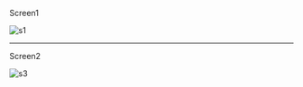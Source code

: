 Screen1


![s1](https://user-images.githubusercontent.com/48142982/162903168-345b7e04-475b-49ab-965a-9766ebb4e79e.jpg)



--------------------------------------------------------------------------------------------------------------------------------------------

Screen2


![s3](https://user-images.githubusercontent.com/48142982/162903221-76ed19ec-7400-46f2-9588-0585617312ce.jpg)
